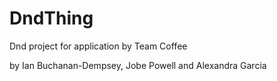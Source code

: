 # DndThing
Dnd project for application by Team Coffee

by Ian Buchanan-Dempsey, Jobe Powell and Alexandra Garcia
